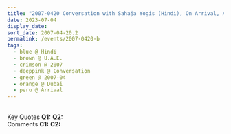 ```yaml
---
title: "2007-0420 Conversation with Sahaja Yogis (Hindi), On Arrival, Apartment, Grand Hyatt Hotel, Sheikh Rashid Road, Oud Metha Road, Dubai, U.A.E."
date: 2023-07-04
display_date: 
sort_date: 2007-04-20.2
permalink: /events/2007-0420-b
tags:
  - blue @ Hindi
  - brown @ U.A.E.
  - crimson @ 2007
  - deeppink @ Conversation
  - green @ 2007-04
  - orange @ Dubai
  - peru @ Arrival
---
```


<br>

<wave-list>
  <list-title color="DarkSeaGreen" width="55">Key Quotes</list-title>
  <list-item color="BlanchedAlmond" width="280"><b>Q1:</b> <i></i></list-item>
  <list-item color="Lavender" width="280"><b>Q2:</b> <i></i></list-item>
</wave-list>

<br>

<wave-list>
  <list-title color="DarkSeaGreen" width="55">Comments</list-title>
  <list-item color="BlanchedAlmond" width="280"><b>C1:</b> <i></i></list-item>
  <list-item color="Lavender" width="280"><b>C2:</b> <i></i></list-item>
</wave-list>